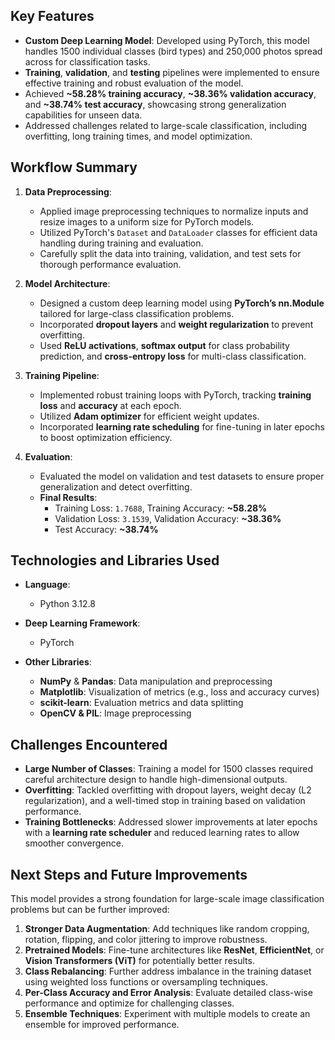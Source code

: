 ## **Key Features**
- **Custom Deep Learning Model**: Developed using PyTorch, this model handles 1500 individual classes (bird types) and 250,000 photos spread across for classification tasks.
- **Training**, **validation**, and **testing** pipelines were implemented to ensure effective training and robust evaluation of the model.
- Achieved **~58.28% training accuracy**, **~38.36% validation accuracy**, and **~38.74% test accuracy**, showcasing strong generalization capabilities for unseen data.
- Addressed challenges related to large-scale classification, including overfitting, long training times, and model optimization.

## **Workflow Summary**
1. **Data Preprocessing**:
    - Applied image preprocessing techniques to normalize inputs and resize images to a uniform size for PyTorch models.
    - Utilized PyTorch's `Dataset` and `DataLoader` classes for efficient data handling during training and evaluation.
    - Carefully split the data into training, validation, and test sets for thorough performance evaluation.

2. **Model Architecture**:
    - Designed a custom deep learning model using **PyTorch’s nn.Module** tailored for large-class classification problems.
    - Incorporated **dropout layers** and **weight regularization** to prevent overfitting.
    - Used **ReLU activations**, **softmax output** for class probability prediction, and **cross-entropy loss** for multi-class classification.

3. **Training Pipeline**:
    - Implemented robust training loops with PyTorch, tracking **training loss** and **accuracy** at each epoch.
    - Utilized **Adam optimizer** for efficient weight updates.
    - Incorporated **learning rate scheduling** for fine-tuning in later epochs to boost optimization efficiency.

4. **Evaluation**:
    - Evaluated the model on validation and test datasets to ensure proper generalization and detect overfitting.
    - **Final Results**:
        - Training Loss: `1.7688`, Training Accuracy: **~58.28%**
        - Validation Loss: `3.1539`, Validation Accuracy: **~38.36%**
        - Test Accuracy: **~38.74%**

## **Technologies and Libraries Used**
- **Language**:
    - Python 3.12.8

- **Deep Learning Framework**:
    - PyTorch

- **Other Libraries**:
    - **NumPy** & **Pandas**: Data manipulation and preprocessing
    - **Matplotlib**: Visualization of metrics (e.g., loss and accuracy curves)
    - **scikit-learn**: Evaluation metrics and data splitting
    - **OpenCV & PIL**: Image preprocessing

## **Challenges Encountered**
- **Large Number of Classes**: Training a model for 1500 classes required careful architecture design to handle high-dimensional outputs.
- **Overfitting**: Tackled overfitting with dropout layers, weight decay (L2 regularization), and a well-timed stop in training based on validation performance.
- **Training Bottlenecks**: Addressed slower improvements at later epochs with a **learning rate scheduler** and reduced learning rates to allow smoother convergence.

## **Next Steps and Future Improvements**
This model provides a strong foundation for large-scale image classification problems but can be further improved:
1. **Stronger Data Augmentation**: Add techniques like random cropping, rotation, flipping, and color jittering to improve robustness.
2. **Pretrained Models**: Fine-tune architectures like **ResNet**, **EfficientNet**, or **Vision Transformers (ViT)** for potentially better results.
3. **Class Rebalancing**: Further address imbalance in the training dataset using weighted loss functions or oversampling techniques.
4. **Per-Class Accuracy and Error Analysis**: Evaluate detailed class-wise performance and optimize for challenging classes.
5. **Ensemble Techniques**: Experiment with multiple models to create an ensemble for improved performance.
  


